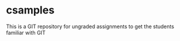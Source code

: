 # csamples
This is a GIT repository for ungraded assignments to get the students familiar with GIT 
